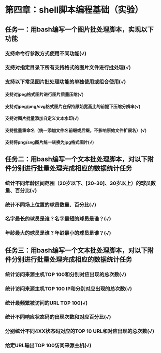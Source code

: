 # 第四章：shell脚本编程基础（实验）

## 任务一：用bash编写一个图片批处理脚本，实现以下功能

### 支持命令行参数方式使用不同功能(√)

### 支持对指定目录下所有支持格式的图片文件进行批处理(√)

### 支持以下常见图片批处理功能的单独使用或组合使用(√)

#### 支持对jpeg格式图片进行图片质量压缩(√)

#### 支持对jpeg/png/svg格式图片在保持原始宽高比的前提下压缩分辨率(√)

#### 支持对图片批量添加自定义文本水印(√)

#### 支持批量重命名（统一添加文件名前缀或后缀，不影响原始文件扩展名）(√)

#### 支持将png/svg图片统一转换为jpg格式图片(√)

## 任务二：用bash编写一个文本批处理脚本，对以下附件分别进行批量处理完成相应的数据统计任务

### 统计不同年龄区间范围（20岁以下、[20-30]、30岁以上）的球员数量、百分比(√)

### 统计不同场上位置的球员数量、百分比(√)

### 名字最长的球员是谁？名字最短的球员是谁？(√)

### 年龄最大的球员是谁？年龄最小的球员是谁？(√)

## 任务三：用bash编写一个文本批处理脚本，对以下附件分别进行批量处理完成相应的数据统计任务

### 统计访问来源主机TOP 100和分别对应出现的总次数(√)

### 统计访问来源主机TOP 100 IP和分别对应出现的总次数(√)

### 统计最频繁被访问的URL TOP 100(√)

### 统计不同响应状态码的出现次数和对应百分比(√)

### 分别统计不同4XX状态码对应的TOP 10 URL和对应出现的总次数(√)

### 给定URL输出TOP 100访问来源主机(√)

